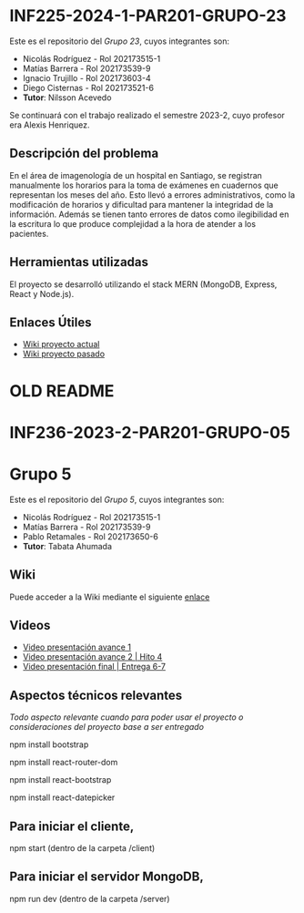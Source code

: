 # INF225-2024-1-PAR201-GRUPO-23 

Este es el repositorio del *Grupo 23*, cuyos integrantes son:

* Nicolás Rodríguez - Rol 202173515-1
* Matías Barrera    - Rol 202173539-9
* Ignacio Trujillo  - Rol 202173603-4
* Diego Cisternas   - Rol 202173521-6
* **Tutor**: Nilsson Acevedo

Se continuará con el trabajo realizado el semestre 2023-2, cuyo profesor era Alexis Henriquez.
## Descripción del problema
En el área de imagenología de un hospital en Santiago, se registran manualmente los horarios para la toma de exámenes en cuadernos que representan los meses del año. Esto llevó a errores administrativos, como la modificación de horarios y dificultad para mantener la integridad de la información. Además se tienen tanto errores de datos como ilegibilidad en la escritura lo que produce complejidad a la hora de atender a los pacientes.

## Herramientas utilizadas
El proyecto se desarrolló utilizando el stack MERN (MongoDB, Express, React y Node.js).

## Enlaces Útiles
* [Wiki proyecto actual](https://github.com/Nick4508/INF225-2024-1-PAR201-GRUPO-23/wiki)
* [Wiki proyecto pasado](https://github.com/Tabby2109/INF236-2023-2-PAR201-GRUPO-05/wiki)

# OLD README
# INF236-2023-2-PAR201-GRUPO-05

# Grupo 5

Este es el repositorio del *Grupo 5*, cuyos integrantes son:

* Nicolás Rodríguez - Rol 202173515-1
* Matías Barrera    - Rol 202173539-9
* Pablo Retamales   - Rol 202173650-6
* **Tutor**: Tabata Ahumada 

## Wiki

Puede acceder a la Wiki mediante el siguiente [enlace](https://github.com/Tabby2109/INF236-2023-2-PAR201-GRUPO-05/wiki)

## Videos

* [Video presentación avance 1](https://youtu.be/U0Rg02t8MhA?si=C18Q8Bhvn1SAbOZo)
* [Video presentación avance 2 | Hito 4](https://www.youtube.com/watch?v=3xR_MnlSIsQ)
* [Video presentación final | Entrega 6-7 ](https://www.youtube.com/watch?v=b2K1xhRbLbc)

## Aspectos técnicos relevantes

_Todo aspecto relevante cuando para poder usar el proyecto o consideraciones del proyecto base a ser entregado_

npm install bootstrap 

npm install react-router-dom

npm install react-bootstrap

npm install react-datepicker

## Para iniciar el cliente,

  npm start (dentro de la carpeta /client)
## Para iniciar el servidor MongoDB,

  npm run dev (dentro de la carpeta /server)
